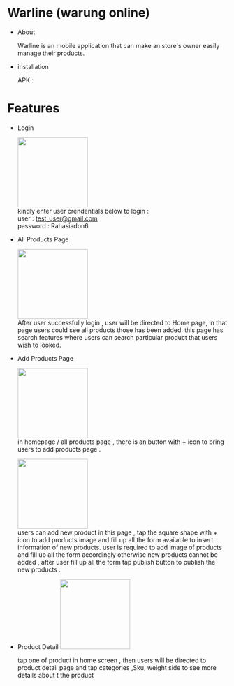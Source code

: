 # Warline (warung online)

- About

  Warline is an mobile application that can make an store's owner easily manage their products.
  
- installation 
  
  APK : 
  
# Features

- Login 

  <img width="160px" src="https://user-images.githubusercontent.com/69186726/203019367-19d90c39-5a7f-4739-a8b2-4ec3650e69c8.png"><br/> 
  kindly enter  user crendentials below to login  : <br />
  user : test_user@gmail.com <br />
  password : Rahasiadon6
  
- All Products Page 

  <img width="160px" src="https://user-images.githubusercontent.com/69186726/203018100-3b07806a-82d6-49f2-825f-0a813ffd854d.png"><br/> 
  After user successfully login , user will be directed to Home page, in that page users could see all products those has been added.
  this page has search features where users can search particular product that users wish to looked.
  
- Add Products Page
  
   <img width="160px" src="https://user-images.githubusercontent.com/69186726/203020884-b933b244-49b4-419e-afc9-6389caaaa7dd.jpeg"><br/> 
   in homepage / all products page , there is an button with + icon to bring users to add products page . 
   
   
   <img width="160px" src="https://user-images.githubusercontent.com/69186726/203041031-fe064483-8f95-48b7-92c8-68419bff2100.png"><br/> 
   users can add new product in this page , tap the square shape with + icon to add products image and fill up all the form available to insert information    of new products.
   user is required to add image of products and fill up all the form accordingly otherwise new products cannot be added , after user fill up all the form 
   tap publish button to publish the new products . 
   
- Product Detail 
    <img width="160px" src="https://user-images.githubusercontent.com/69186726/203045710-0f79d10a-ab30-48d1-9b19-9d257eb55feb.jpeg"><br/> 

    tap one of product in home screen , then users will be directed to product detail page and tap categories ,Sku, weight side to see more details about t     the product
  
  
